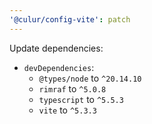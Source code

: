 ```yaml
---
'@culur/config-vite': patch
---
```


Update dependencies:

- `devDependencies`:
  - `@types/node` to `^20.14.10`
  - `rimraf` to `^5.0.8`
  - `typescript` to `^5.5.3`
  - `vite` to `^5.3.3`
